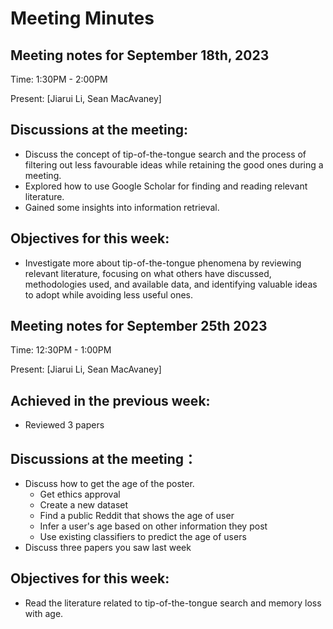# Meeting Minutes

## Meeting notes for September 18th, 2023

Time: 1:30PM - 2:00PM

Present: [Jiarui Li, Sean MacAvaney]

## Discussions at the meeting:
* Discuss the concept of tip-of-the-tongue search and the process of filtering out less favourable ideas while retaining the good ones during a meeting.
* Explored how to use Google Scholar for finding and reading relevant literature.
* Gained some insights into information retrieval.
## Objectives for this week:
* Investigate more about tip-of-the-tongue phenomena by reviewing relevant literature, focusing on what others have discussed, methodologies used, and available data, and identifying valuable ideas to adopt while avoiding less useful ones.

## Meeting notes for September 25th 2023

Time: 12:30PM - 1:00PM

Present: [Jiarui Li, Sean MacAvaney]

## Achieved in the previous week:
- Reviewed 3 papers 
## Discussions at the meeting：
* Discuss how to get the age of the poster.
  - Get ethics approval
  - Create a new dataset
  - Find a public Reddit that shows the age of user
  - Infer a user's age based on other information they post
  - Use existing classifiers to predict the age of users
* Discuss three papers you saw last week
## Objectives for this week:
* Read the literature related to tip-of-the-tongue search and memory loss with age.
